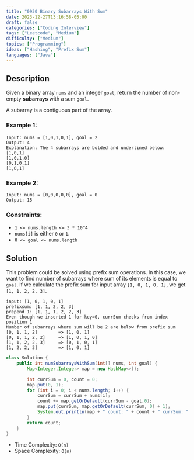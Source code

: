 ```yaml
---
title: "0930 Binary Subarrays With Sum"
date: 2023-12-27T13:16:58-05:00
draft: false
categories: ["Coding Interview"]
tags: ["Leetcode", "Medium"]
difficulty: ["Medium"]
topics: ["Programming"]
ideas: ["Hashing", "Prefix Sum"]
languages: ["Java"]
---
```


## Description

Given a binary array `nums` and an integer `goal`, return the number of non-empty **subarrays** with a sum `goal`.

A subarray is a contiguous part of the array.

### Example 1:

```
Input: nums = [1,0,1,0,1], goal = 2
Output: 4
Explanation: The 4 subarrays are bolded and underlined below:
[1,0,1]
[1,0,1,0]
[0,1,0,1]
[1,0,1]
```

### Example 2:

```
Input: nums = [0,0,0,0,0], goal = 0
Output: 15
```

### Constraints:

- `1 <= nums.length <= 3 * 10^4`
- `nums[i]` is either `0` or `1`.
- `0 <= goal <= nums.length`

## Solution

This problem could be solved using prefix sum operations. In this case, we want to find number of subarrays where sum of its elements is equal to `goal`. If we calculate the prefix sum for input array `[1, 0, 1, 0, 1]`, we get `[1, 1, 2, 2, 3]`.

```
input: [1, 0, 1, 0, 1]
prefixsum: [1, 1, 2, 2, 3]
prepend 1: [1, 1, 1, 2, 2, 3]
Even though we inserted 1 for key=0, currSum checks from index position 1
Number of subarrays where sum will be 2 are below from prefix sum
[0, 1, 1, 2]        => [1, 0, 1]
[0, 1, 1, 2, 2]     => [1, 0, 1, 0]
[1, 1, 2, 2, 3]     => [0, 1, 0, 1]
[1, 2, 2, 3]        => [1, 0, 1]
```

```java
class Solution {
    public int numSubarraysWithSum(int[] nums, int goal) {
        Map<Integer,Integer> map = new HashMap<>();

        int currSum = 0, count = 0;
        map.put(0, 1);
        for (int i = 0; i < nums.length; i++) {
            currSum = currSum + nums[i];
            count += map.getOrDefault(currSum - goal,0);
            map.put(currSum, map.getOrDefault(currSum, 0) + 1);
            System.out.println(map + " count: " + count + " currSum: " + currSum);
        }
        return count;
    }
}
```

- Time Complexity: `O(n)`
- Space Complexity: `O(n)`
